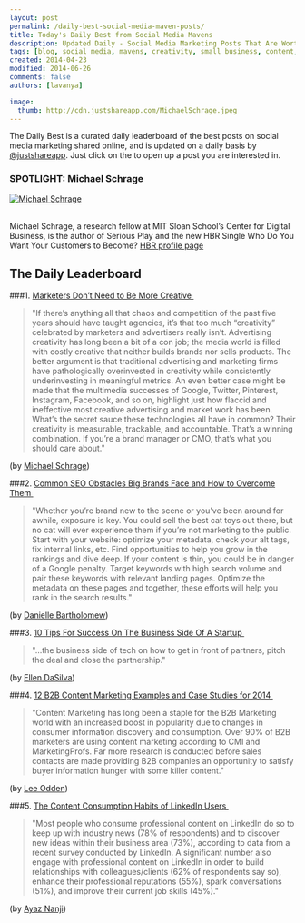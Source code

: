```yaml
---
layout: post
permalink: /daily-best-social-media-maven-posts/
title: Today's Daily Best from Social Media Mavens
description: Updated Daily - Social Media Marketing Posts That Are Worth Sharing
tags: [blog, social media, mavens, creativity, small business, content, consumption, digital, marketing, SEO]
created: 2014-04-23
modified: 2014-06-26
comments: false
authors: [lavanya]

image:
  thumb: http://cdn.justshareapp.com/MichaelSchrage.jpeg
---
```


The Daily Best is a curated daily leaderboard of the best posts on social media marketing shared online, and is updated on a daily basis by [@justshareapp](http://twitter.com/justshareapp). Just click on the <i class="icon-link"></i> to open up a post you are interested in.

<div class="article-author-main border-box">
    <h3>SPOTLIGHT: Michael Schrage</h3>
    <a href="http://blogs.hbr.org/michael-schrage/"><img src="http://cdn.justshareapp.com/MichaelSchrage.jpeg" class="bio-photo large" alt="Michael Schrage"></a>
    <br><br>
<p>Michael Schrage, a research fellow at MIT Sloan School’s Center for Digital Business, is the author of Serious Play and the new HBR Single Who Do You Want Your Customers to Become? <a href="http://blogs.hbr.org/michael-schrage/">HBR profile page</a> </p>
</div>

## The Daily Leaderboard

###1. [Marketers Don’t Need to Be More Creative&nbsp;<i class="icon-link"></i>](http://blogs.hbr.org/2014/06/marketers-dont-need-to-be-more-creative/)
>"If there’s anything all that chaos and competition of the past five years should have taught agencies, it’s that too much “creativity” celebrated by marketers and advertisers really isn’t. Advertising creativity has long been a bit of a con job; the media world is filled with costly creative that neither builds brands nor sells products. The better argument is that traditional advertising and marketing firms have pathologically overinvested in creativity while consistently underinvesting in meaningful metrics. An even better case might be made that the multimedia successes of Google, Twitter, Pinterest, Instagram, Facebook, and so on, highlight just how flaccid and ineffective most creative advertising and market work has been. What’s the secret sauce these technologies all have in common? Their creativity is measurable, trackable, and accountable. That’s a winning combination. If you’re a brand manager or CMO, that’s what you should care about."

(by [Michael Schrage](http://blogs.hbr.org/michael-schrage/))


###2. [Common SEO Obstacles Big Brands Face and How to Overcome Them&nbsp;<i class="icon-link"></i>](http://www.business2community.com/seo/common-seo-obstacles-big-brands-face-overcome-0917944#!4gMkC)
>"Whether you’re brand new to the scene or you’ve been around for awhile, exposure is key. You could sell the best cat toys out there, but no cat will ever experience them if you’re not marketing to the public. Start with your website: optimize your metadata, check your alt tags, fix internal links, etc. Find opportunities to help you grow in the rankings and dive deep.
If your content is thin, you could be in danger of a Google penalty. Target keywords with high search volume and pair these keywords with relevant landing pages. Optimize the metadata on these pages and together, these efforts will help you rank in the search results."

(by [Danielle Bartholomew](https://twitter.com/Barthology101))


###3. [10 Tips For Success On The Business Side Of A Startup&nbsp;<i class="icon-link"></i>](http://thoughtcatalog.com/ellen-dasilva/2014/06/10-tips-for-success-on-the-business-side-of-a-startup/)
>"...the business side of tech on how to get in front of partners, pitch the deal and close the partnership."

(by [Ellen DaSilva](https://twitter.com/ellenjdasilva))


###4. [12 B2B Content Marketing Examples and Case Studies for 2014&nbsp;<i class="icon-link"></i>](http://www.toprankblog.com/2014/06/b2b-content-marketing-examples/)
>"Content Marketing has long been a staple for the B2B Marketing world with an increased boost in popularity due to changes in consumer information discovery and consumption. Over 90% of B2B marketers are using content marketing according to CMI and MarketingProfs. Far more research is conducted before sales contacts are made providing B2B companies an opportunity to satisfy buyer information hunger with some killer content."

(by [Lee Odden](https://twitter.com/leeodden))


###5. [The Content Consumption Habits of LinkedIn Users&nbsp;<i class="icon-link"></i>](http://www.marketingprofs.com/charts/2014/25439/the-content-consumption-habits-of-linkedin-users)
>"Most people who consume professional content on LinkedIn do so to keep up with industry news (78% of respondents) and to discover new ideas within their business area (73%), according to data from a recent survey conducted by LinkedIn. 
A significant number also engage with professional content on LinkedIn in order to build relationships with colleagues/clients (62% of respondents say so), enhance their professional reputations (55%), spark conversations (51%), and improve their current job skills (45%)."

(by [Ayaz Nanji](https://twitter.com/ayaznanji))
